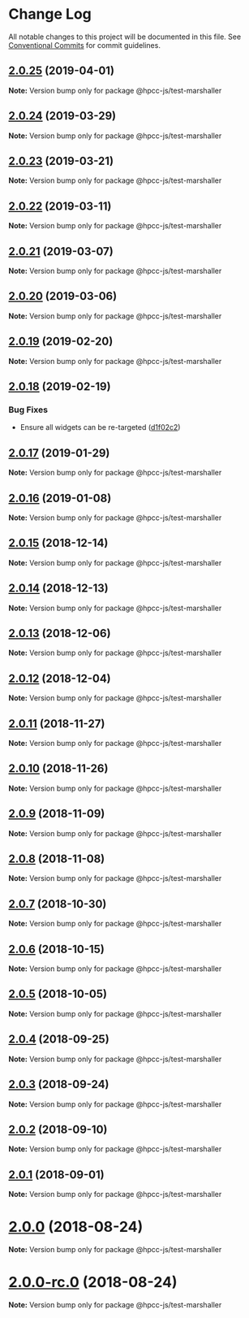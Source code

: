 # Change Log

All notable changes to this project will be documented in this file.
See [Conventional Commits](https://conventionalcommits.org) for commit guidelines.

## [2.0.25](https://github.com/GordonSmith/Visualization/compare/@hpcc-js/test-marshaller@2.0.22...@hpcc-js/test-marshaller@2.0.25) (2019-04-01)

**Note:** Version bump only for package @hpcc-js/test-marshaller






## [2.0.24](https://github.com/GordonSmith/Visualization/compare/@hpcc-js/test-marshaller@2.0.22...@hpcc-js/test-marshaller@2.0.24) (2019-03-29)

**Note:** Version bump only for package @hpcc-js/test-marshaller






## [2.0.23](https://github.com/GordonSmith/Visualization/compare/@hpcc-js/test-marshaller@2.0.22...@hpcc-js/test-marshaller@2.0.23) (2019-03-21)

**Note:** Version bump only for package @hpcc-js/test-marshaller






## [2.0.22](https://github.com/GordonSmith/Visualization/compare/@hpcc-js/test-marshaller@2.0.21...@hpcc-js/test-marshaller@2.0.22) (2019-03-11)

**Note:** Version bump only for package @hpcc-js/test-marshaller





## [2.0.21](https://github.com/GordonSmith/Visualization/compare/@hpcc-js/test-marshaller@2.0.20...@hpcc-js/test-marshaller@2.0.21) (2019-03-07)

**Note:** Version bump only for package @hpcc-js/test-marshaller






## [2.0.20](https://github.com/GordonSmith/Visualization/compare/@hpcc-js/test-marshaller@2.0.19...@hpcc-js/test-marshaller@2.0.20) (2019-03-06)

**Note:** Version bump only for package @hpcc-js/test-marshaller






## [2.0.19](https://github.com/GordonSmith/Visualization/compare/@hpcc-js/test-marshaller@2.0.18...@hpcc-js/test-marshaller@2.0.19) (2019-02-20)

**Note:** Version bump only for package @hpcc-js/test-marshaller






## [2.0.18](https://github.com/GordonSmith/Visualization/compare/@hpcc-js/test-marshaller@2.0.17...@hpcc-js/test-marshaller@2.0.18) (2019-02-19)


### Bug Fixes

* Ensure all widgets can be re-targeted ([d1f02c2](https://github.com/GordonSmith/Visualization/commit/d1f02c2))






## [2.0.17](https://github.com/GordonSmith/Visualization/compare/@hpcc-js/test-marshaller@2.0.16...@hpcc-js/test-marshaller@2.0.17) (2019-01-29)

**Note:** Version bump only for package @hpcc-js/test-marshaller






## [2.0.16](https://github.com/GordonSmith/Visualization/compare/@hpcc-js/test-marshaller@2.0.15...@hpcc-js/test-marshaller@2.0.16) (2019-01-08)

**Note:** Version bump only for package @hpcc-js/test-marshaller






## [2.0.15](https://github.com/GordonSmith/Visualization/compare/@hpcc-js/test-marshaller@2.0.14...@hpcc-js/test-marshaller@2.0.15) (2018-12-14)

**Note:** Version bump only for package @hpcc-js/test-marshaller





## [2.0.14](https://github.com/GordonSmith/Visualization/compare/@hpcc-js/test-marshaller@2.0.13...@hpcc-js/test-marshaller@2.0.14) (2018-12-13)

**Note:** Version bump only for package @hpcc-js/test-marshaller






## [2.0.13](https://github.com/GordonSmith/Visualization/compare/@hpcc-js/test-marshaller@2.0.12...@hpcc-js/test-marshaller@2.0.13) (2018-12-06)

**Note:** Version bump only for package @hpcc-js/test-marshaller






## [2.0.12](https://github.com/GordonSmith/Visualization/compare/@hpcc-js/test-marshaller@2.0.11...@hpcc-js/test-marshaller@2.0.12) (2018-12-04)

**Note:** Version bump only for package @hpcc-js/test-marshaller






## [2.0.11](https://github.com/GordonSmith/Visualization/compare/@hpcc-js/test-marshaller@2.0.10...@hpcc-js/test-marshaller@2.0.11) (2018-11-27)

**Note:** Version bump only for package @hpcc-js/test-marshaller






<a name="2.0.10"></a>
## [2.0.10](https://github.com/GordonSmith/Visualization/compare/@hpcc-js/test-marshaller@2.0.9...@hpcc-js/test-marshaller@2.0.10) (2018-11-26)

**Note:** Version bump only for package @hpcc-js/test-marshaller





<a name="2.0.9"></a>
## [2.0.9](https://github.com/GordonSmith/Visualization/compare/@hpcc-js/test-marshaller@2.0.8...@hpcc-js/test-marshaller@2.0.9) (2018-11-09)

**Note:** Version bump only for package @hpcc-js/test-marshaller





<a name="2.0.8"></a>
## [2.0.8](https://github.com/GordonSmith/Visualization/compare/@hpcc-js/test-marshaller@2.0.7...@hpcc-js/test-marshaller@2.0.8) (2018-11-08)

**Note:** Version bump only for package @hpcc-js/test-marshaller





<a name="2.0.7"></a>
## [2.0.7](https://github.com/GordonSmith/Visualization/compare/@hpcc-js/test-marshaller@2.0.6...@hpcc-js/test-marshaller@2.0.7) (2018-10-30)

**Note:** Version bump only for package @hpcc-js/test-marshaller





<a name="2.0.6"></a>
## [2.0.6](https://github.com/GordonSmith/Visualization/compare/@hpcc-js/test-marshaller@2.0.5...@hpcc-js/test-marshaller@2.0.6) (2018-10-15)

**Note:** Version bump only for package @hpcc-js/test-marshaller





<a name="2.0.5"></a>
## [2.0.5](https://github.com/GordonSmith/Visualization/compare/@hpcc-js/test-marshaller@2.0.4...@hpcc-js/test-marshaller@2.0.5) (2018-10-05)

**Note:** Version bump only for package @hpcc-js/test-marshaller





<a name="2.0.4"></a>
## [2.0.4](https://github.com/GordonSmith/Visualization/compare/@hpcc-js/test-marshaller@2.0.3...@hpcc-js/test-marshaller@2.0.4) (2018-09-25)

**Note:** Version bump only for package @hpcc-js/test-marshaller





<a name="2.0.3"></a>
## [2.0.3](https://github.com/GordonSmith/Visualization/compare/@hpcc-js/test-marshaller@2.0.2...@hpcc-js/test-marshaller@2.0.3) (2018-09-24)

**Note:** Version bump only for package @hpcc-js/test-marshaller





<a name="2.0.2"></a>
## [2.0.2](https://github.com/GordonSmith/Visualization/compare/@hpcc-js/test-marshaller@2.0.1...@hpcc-js/test-marshaller@2.0.2) (2018-09-10)

**Note:** Version bump only for package @hpcc-js/test-marshaller





<a name="2.0.1"></a>
## [2.0.1](https://github.com/GordonSmith/Visualization/compare/@hpcc-js/test-marshaller@2.0.0...@hpcc-js/test-marshaller@2.0.1) (2018-09-01)

**Note:** Version bump only for package @hpcc-js/test-marshaller





<a name="2.0.0"></a>
# [2.0.0](https://github.com/GordonSmith/Visualization/compare/@hpcc-js/test-marshaller@0.0.66...@hpcc-js/test-marshaller@2.0.0) (2018-08-24)

**Note:** Version bump only for package @hpcc-js/test-marshaller





<a name="2.0.0-rc.0"></a>
# [2.0.0-rc.0](https://github.com/GordonSmith/Visualization/compare/@hpcc-js/test-marshaller@0.0.66...@hpcc-js/test-marshaller@2.0.0-rc.0) (2018-08-24)

**Note:** Version bump only for package @hpcc-js/test-marshaller
